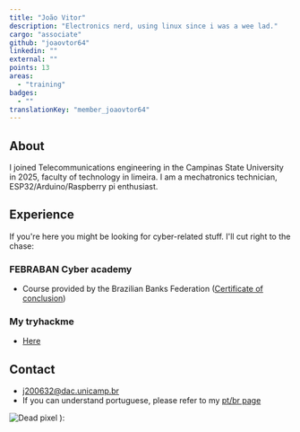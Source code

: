 ```yaml
---
title: "João Vitor"
description: "Electronics nerd, using linux since i was a wee lad."
cargo: "associate"
github: "joaovtor64"
linkedin: ""
external: ""
points: 13
areas:
  - "training"
badges:
  - ""
translationKey: "member_joaovtor64"
---
```


## About
I joined Telecommunications engineering in the Campinas State University in 2025, faculty of technology in limeira. I am a mechatronics technician, ESP32/Arduino/Raspberry pi enthusiast.

## Experience
  If you're here you might be looking for cyber-related stuff. I'll cut right to the chase:
  
### FEBRABAN Cyber academy

 - Course provided by the Brazilian Banks Federation ([Certificate of conclusion](https://www.linkedin.com/feed/update/urn:li:activity:7353495696911572995/?lipi=urn%3Ali%3Apage%3Ad_flagship3_profile_view_base%3BfbtUSp9iRnSAcUUixm%2FZQw%3D%3D))

### My tryhackme

 - [Here](https://tryhackme.com/p/Joaovtor64)

## Contact
 - j200632@dac.unicamp.br
 - If you can understand portuguese, please refer to my [pt/br page](https://www.lics.tec.br/pt-br/membros/joaovtor64/)

![Dead pixel ):](https://filesn.web.app/0.gif)

